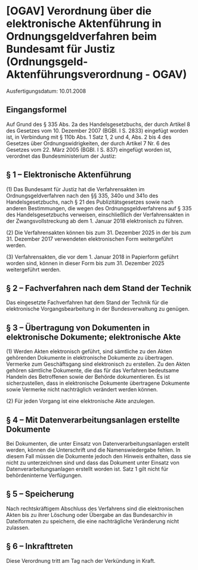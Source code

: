 # [OGAV] Verordnung über die elektronische Aktenführung in Ordnungsgeldverfahren beim Bundesamt für Justiz  (Ordnungsgeld-Aktenführungsverordnung - OGAV)

Ausfertigungsdatum: 10.01.2008

 

## Eingangsformel

Auf Grund des § 335 Abs. 2a des Handelsgesetzbuchs, der durch Artikel 8 des Gesetzes vom 10. Dezember 2007 (BGBl. I S. 2833) eingefügt worden ist, in Verbindung mit § 110b Abs. 1 Satz 1, 2 und 4, Abs. 2 bis 4 des Gesetzes über Ordnungswidrigkeiten, der durch Artikel 7 Nr. 6 des Gesetzes vom 22. März 2005 (BGBl. I S. 837) eingefügt worden ist, verordnet das Bundesministerium der Justiz:


## § 1 – Elektronische Aktenführung

(1) Das Bundesamt für Justiz hat die Verfahrensakten im Ordnungsgeldverfahren nach den §§ 335, 340o und 341o des Handelsgesetzbuchs, nach § 21 des Publizitätsgesetzes sowie nach anderen Bestimmungen, die wegen des Ordnungsgeldverfahrens auf § 335 des Handelsgesetzbuchs verweisen, einschließlich der Verfahrensakten in der Zwangsvollstreckung ab dem 1. Januar 2018 elektronisch zu führen.

(2) Die Verfahrensakten können bis zum 31. Dezember 2025 in der bis zum 31. Dezember 2017 verwendeten elektronischen Form weitergeführt werden.

(3) Verfahrensakten, die vor dem 1. Januar 2018 in Papierform geführt worden sind, können in dieser Form bis zum 31. Dezember 2025 weitergeführt werden.


## § 2 – Fachverfahren nach dem Stand der Technik

Das eingesetzte Fachverfahren hat dem Stand der Technik für die elektronische Vorgangsbearbeitung in der Bundesverwaltung zu genügen.


## § 3 – Übertragung von Dokumenten in elektronische Dokumente; elektronische Akte

(1) Werden Akten elektronisch geführt, sind sämtliche zu den Akten gehörenden Dokumente in elektronische Dokumente zu übertragen. Vermerke zum Geschäftsgang sind elektronisch zu erstellen. Zu den Akten gehören sämtliche Dokumente, die das für das Verfahren bedeutsame Handeln des Betroffenen sowie der Behörde dokumentieren. Es ist sicherzustellen, dass in elektronische Dokumente übertragene Dokumente sowie Vermerke nicht nachträglich verändert werden können.

(2) Für jeden Vorgang ist eine elektronische Akte anzulegen.


## § 4 – Mit Datenverarbeitungsanlagen erstellte Dokumente

Bei Dokumenten, die unter Einsatz von Datenverarbeitungsanlagen erstellt werden, können die Unterschrift und die Namenswiedergabe fehlen. In diesem Fall müssen die Dokumente jedoch den Hinweis enthalten, dass sie nicht zu unterzeichnen sind und dass das Dokument unter Einsatz von Datenverarbeitungsanlagen erstellt worden ist. Satz 1 gilt nicht für behördeninterne Verfügungen.


## § 5 – Speicherung

Nach rechtskräftigem Abschluss des Verfahrens sind die elektronischen Akten bis zu ihrer Löschung oder Übergabe an das Bundesarchiv in Dateiformaten zu speichern, die eine nachträgliche Veränderung nicht zulassen.


## § 6 – Inkrafttreten

Diese Verordnung tritt am Tag nach der Verkündung in Kraft.
